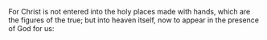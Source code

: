 For Christ is not entered into the holy places made with hands, which are the figures of the true; but into heaven itself, now to appear in the presence of God for us:
